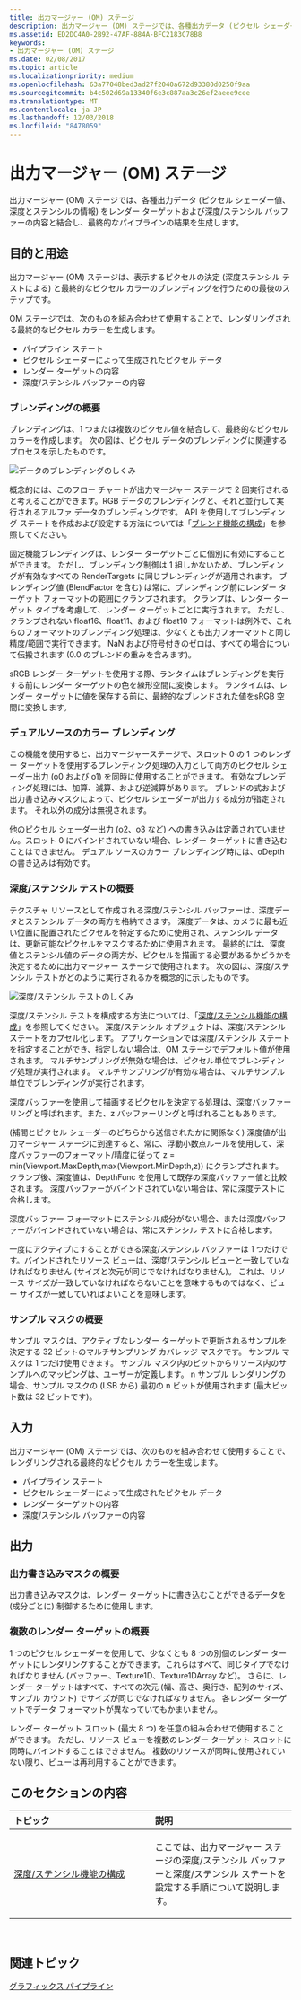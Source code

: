 ```yaml
---
title: 出力マージャー (OM) ステージ
description: 出力マージャー (OM) ステージでは、各種出力データ (ピクセル シェーダー値、深度とステンシルの情報) をレンダー ターゲットおよび深度/ステンシル バッファーの内容と結合し、最終的なパイプラインの結果を生成します。
ms.assetid: ED2DC4A0-2B92-47AF-884A-BFC2183C78B8
keywords:
- 出力マージャー (OM) ステージ
ms.date: 02/08/2017
ms.topic: article
ms.localizationpriority: medium
ms.openlocfilehash: 63a77048bed3ad27f2040a672d93380d0250f9aa
ms.sourcegitcommit: b4c502d69a13340f6e3c887aa3c26ef2aeee9cee
ms.translationtype: MT
ms.contentlocale: ja-JP
ms.lasthandoff: 12/03/2018
ms.locfileid: "8478059"
---
```

# <a name="output-merger-om-stage"></a>出力マージャー (OM) ステージ


出力マージャー (OM) ステージでは、各種出力データ (ピクセル シェーダー値、深度とステンシルの情報) をレンダー ターゲットおよび深度/ステンシル バッファーの内容と結合し、最終的なパイプラインの結果を生成します。

## <a name="span-idpurpose-and-usesspanspan-idpurpose-and-usesspanspan-idpurpose-and-usesspanpurpose-and-uses"></a><span id="Purpose-and-uses"></span><span id="purpose-and-uses"></span><span id="PURPOSE-AND-USES"></span>目的と用途


出力マージャー (OM) ステージは、表示するピクセルの決定 (深度ステンシル テストによる) と最終的なピクセル カラーのブレンディングを行うための最後のステップです。

OM ステージでは、次のものを組み合わせて使用することで、レンダリングされる最終的なピクセル カラーを生成します。

-   パイプライン ステート
-   ピクセル シェーダーによって生成されたピクセル データ
-   レンダー ターゲットの内容
-   深度/ステンシル バッファーの内容

### <a name="span-idblending-overviewspanspan-idblending-overviewspanspan-idblending-overviewspanblending-overview"></a><span id="Blending-overview"></span><span id="blending-overview"></span><span id="BLENDING-OVERVIEW"></span>ブレンディングの概要

ブレンディングは、1 つまたは複数のピクセル値を結合して、最終的なピクセル カラーを作成します。 次の図は、ピクセル データのブレンディングに関連するプロセスを示したものです。

![データのブレンディングのしくみ](images/d3d10-blend-state.png)

概念的には、このフロー チャートが出力マージャー ステージで 2 回実行されると考えることができます。RGB データのブレンディングと、それと並行して実行されるアルファ データのブレンディングです。 API を使用してブレンディング ステートを作成および設定する方法については「[ブレンド機能の構成](https://msdn.microsoft.com/library/windows/desktop/bb205072)」を参照してください。

固定機能ブレンディングは、レンダー ターゲットごとに個別に有効にすることができます。 ただし、ブレンディング制御は 1 組しかないため、ブレンディングが有効なすべての RenderTargets に同じブレンディングが適用されます。 ブレンディング値 (BlendFactor を含む) は常に、ブレンディング前にレンダー ターゲット フォーマットの範囲にクランプされます。 クランプは、レンダー ターゲット タイプを考慮して、レンダー ターゲットごとに実行されます。 ただし、クランプされない float16、float11、および float10 フォーマットは例外で、これらのフォーマットのブレンディング処理は、少なくとも出力フォーマットと同じ精度/範囲で実行できます。 NaN および符号付きのゼロは、すべての場合について伝搬されます (0.0 のブレンドの重みを含みます)。

sRGB レンダー ターゲットを使用する際、ランタイムはブレンディングを実行する前にレンダー ターゲットの色を線形空間に変換します。 ランタイムは、レンダー ターゲットに値を保存する前に、最終的なブレンドされた値をsRGB 空間に変換します。

### <a name="span-iddual-source-color-blendingspanspan-iddual-source-color-blendingspanspan-iddual-source-color-blendingspandual-source-color-blending"></a><span id="Dual-source-color-blending"></span><span id="dual-source-color-blending"></span><span id="DUAL-SOURCE-COLOR-BLENDING"></span>デュアルソースのカラー ブレンディング

この機能を使用すると、出力マージャーステージで、スロット 0 の 1 つのレンダー ターゲットを使用するブレンディング処理の入力として両方のピクセル シェーダー出力 (o0 および o1) を同時に使用することができます。 有効なブレンディング処理には、加算、減算、および逆減算があります。 ブレンドの式および出力書き込みマスクによって、ピクセル シェーダーが出力する成分が指定されます。 それ以外の成分は無視されます。

他のピクセル シェーダー出力 (o2、o3 など) への書き込みは定義されていません。スロット 0 にバインドされていない場合、レンダー ターゲットに書き込むことはできません。 デュアル ソースのカラー ブレンディング時には、oDepth の書き込みは有効です。

### <a name="span-iddepth-stencil-testspanspan-iddepth-stencil-testspanspan-iddepth-stencil-testspandepth-stencil-testing-overview"></a><span id="Depth-Stencil-Test"></span><span id="depth-stencil-test"></span><span id="DEPTH-STENCIL-TEST"></span>深度/ステンシル テストの概要

テクスチャ リソースとして作成される深度/ステンシル バッファーは、深度データとステンシル データの両方を格納できます。 深度データは、カメラに最も近い位置に配置されたピクセルを特定するために使用され、ステンシル データは、更新可能なピクセルをマスクするために使用されます。 最終的には、深度値とステンシル値のデータの両方が、ピクセルを描画する必要があるかどうかを決定するために出力マージャー ステージで使用されます。 次の図は、深度/ステンシル テストがどのように実行されるかを概念的に示したものです。

![深度/ステンシル テストのしくみ](images/d3d10-depth-stencil-test.png)

深度/ステンシル テストを構成する方法については、「[深度/ステンシル機能の構成](configuring-depth-stencil-functionality.md)」を参照してください。 深度/ステンシル オブジェクトは、深度/ステンシル ステートをカプセル化します。 アプリケーションでは深度/ステンシル ステートを指定することができ、指定しない場合は、OM ステージでデフォルト値が使用されます。 マルチサンプリングが無効な場合は、ピクセル単位でブレンディング処理が実行されます。 マルチサンプリングが有効な場合は、マルチサンプル単位でブレンディングが実行されます。

深度バッファーを使用して描画するピクセルを決定する処理は、深度バッファーリングと呼ばれます。また、z バッファーリングと呼ばれることもあります。

(補間とピクセル シェーダーのどちらから送信されたかに関係なく) 深度値が出力マージャー ステージに到達すると、常に、浮動小数点ルールを使用して、深度バッファーのフォーマット/精度に従って z = min(Viewport.MaxDepth,max(Viewport.MinDepth,z)) にクランプされます。 クランプ後、深度値は、DepthFunc を使用して既存の深度バッファー値と比較されます。 深度バッファーがバインドされていない場合は、常に深度テストに合格します。

深度バッファー フォーマットにステンシル成分がない場合、または深度バッファーがバインドされていない場合は、常にステンシル テストに合格します。

一度にアクティブにすることができる深度/ステンシル バッファーは 1 つだけです。バインドされたリソース ビューは、深度/ステンシル ビューと一致していなければなりません (サイズと次元が同じでなければなりません)。 これは、リソース サイズが一致していなければならないことを意味するものではなく、ビュー サイズが一致していればよいことを意味します。

### <a name="span-idsample-maskspanspan-idsample-maskspanspan-idsample-maskspansample-mask-overview"></a><span id="Sample-Mask"></span><span id="sample-mask"></span><span id="SAMPLE-MASK"></span>サンプル マスクの概要

サンプル マスクは、アクティブなレンダー ターゲットで更新されるサンプルを決定する 32 ビットのマルチサンプリング カバレッジ マスクです。 サンプル マスクは 1 つだけ使用できます。 サンプル マスク内のビットからリソース内のサンプルへのマッピングは、ユーザーが定義します。 n サンプル レンダリングの場合、サンプル マスクの (LSB から) 最初の n ビットが使用されます (最大ビット数は 32 ビットです)。

## <a name="span-idinputspanspan-idinputspanspan-idinputspaninput"></a><span id="Input"></span><span id="input"></span><span id="INPUT"></span>入力


出力マージャー (OM) ステージでは、次のものを組み合わせて使用することで、レンダリングされる最終的なピクセル カラーを生成します。

-   パイプライン ステート
-   ピクセル シェーダーによって生成されたピクセル データ
-   レンダー ターゲットの内容
-   深度/ステンシル バッファーの内容

## <a name="span-idoutputspanspan-idoutputspanspan-idoutputspanoutput"></a><span id="Output"></span><span id="output"></span><span id="OUTPUT"></span>出力


### <a name="span-idoutput-write-mask-overviewspanspan-idoutput-write-mask-overviewspanspan-idoutput-write-mask-overviewspanoutput-write-mask-overview"></a><span id="Output-write-mask-overview"></span><span id="output-write-mask-overview"></span><span id="OUTPUT-WRITE-MASK-OVERVIEW"></span>出力書き込みマスクの概要

出力書き込みマスクは、レンダー ターゲットに書き込むことができるデータを (成分ごとに) 制御するために使用します。

### <a name="span-idmultiple-render-targets-overviewspanspan-idmultiple-render-targets-overviewspanspan-idmultiple-render-targets-overviewspanmultiple-render-targets-overview"></a><span id="Multiple-render-targets-overview"></span><span id="multiple-render-targets-overview"></span><span id="MULTIPLE-RENDER-TARGETS-OVERVIEW"></span>複数のレンダー ターゲットの概要

1 つのピクセル シェーダーを使用して、少なくとも 8 つの別個のレンダー ターゲットにレンダリングすることができます。これらはすべて、同じタイプでなければなりません (バッファー、Texture1D、Texture1DArray など)。 さらに、レンダー ターゲットはすべて、すべての次元 (幅、高さ、奥行き、配列のサイズ、サンプル カウント) でサイズが同じでなければなりません。 各レンダー ターゲットでデータ フォーマットが異なっていてもかまいません。

レンダー ターゲット スロット (最大 8 つ) を任意の組み合わせで使用することができます。 ただし、リソース ビューを複数のレンダー ターゲット スロットに同時にバインドすることはできません。 複数のリソースが同時に使用されていない限り、ビューは再利用することができます。

## <a name="span-idin-this-sectionspanin-this-section"></a><span id="in-this-section"></span>このセクションの内容


<table>
<colgroup>
<col width="50%" />
<col width="50%" />
</colgroup>
<thead>
<tr class="header">
<th align="left">トピック</th>
<th align="left">説明</th>
</tr>
</thead>
<tbody>
<tr class="odd">
<td align="left"><p><a href="configuring-depth-stencil-functionality.md">深度/ステンシル機能の構成</a></p></td>
<td align="left"><p>ここでは、出力マージャー ステージの深度/ステンシル バッファーと深度/ステンシル ステートを設定する手順について説明します。</p></td>
</tr>
</tbody>
</table>

 

## <a name="span-idrelated-topicsspanrelated-topics"></a><span id="related-topics"></span>関連トピック


[グラフィックス パイプライン](graphics-pipeline.md)

 

 





